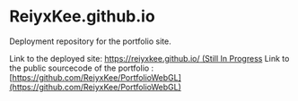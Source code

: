 # ReiyxKee.github.io
Deployment repository for the portfolio site.

Link to the deployed site: [https://reiyxkee.github.io/ (Still In Progress](https://reiyxkee.github.io/)
Link to the public sourcecode of the portfolio : [https://github.com/ReiyxKee/PortfolioWebGL](https://github.com/ReiyxKee/PortfolioWebGL)
